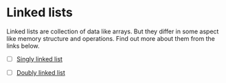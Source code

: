 # Linked lists

Linked lists are collection of data like arrays. But they differ in some aspect like memory structure and operations. Find out more about them from the links below.

* [ ] [Singly linked list](singly-linked-list.md)
* [ ] [Doubly linked list](doubly-linked-list.md)

